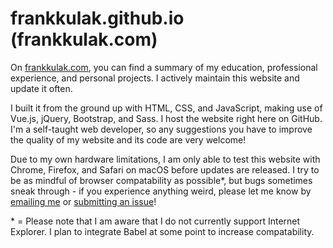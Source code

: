 # frankkulak.github.io (frankkulak.com)

On [frankkulak.com](https://frankkulak.com), you can find a summary of my education, professional experience, and personal projects. I actively maintain this website and update it often.

I built it from the ground up with HTML, CSS, and JavaScript, making use of Vue.js, jQuery, Bootstrap, and Sass. I host the website right here on GitHub. I'm a self-taught web developer, so any suggestions you have to improve the quality of my website and its code are very welcome!

Due to my own hardware limitations, I am only able to test this website with Chrome, Firefox, and Safari on macOS before updates are released. I try to be as mindful of browser compatability as possible\*, but bugs sometimes sneak through - if you experience anything weird, please let me know by [emailing me](mailto:me@frankkulak.com) or [submitting an issue](https://github.com/frankkulak/frankkulak.github.io/issues)!

\* = Please note that I am aware that I do not currently support Internet Explorer. I plan to integrate Babel at some point to increase compatability.
